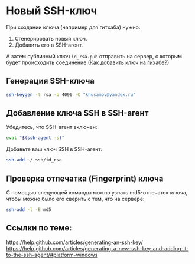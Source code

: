 Новый SSH-ключ
==============

При создании ключа (например для гитхаба) нужно:

1. Cгенерировать новый ключ.
2. Добавить его в SSH-агент.

А затем публичный ключ `id_rsa.pub` отправить на сервер, с которым будет происходить соединение ([Как добавить ключ на гихабе?](https://help.github.com/articles/adding-a-new-ssh-key-to-your-github-account/#platform-linux))

Генерация SSH-ключа
--------

```bash
ssh-keygen -t rsa -b 4096 -C "khusamov@yandex.ru"
```

Добавление ключа SSH в SSH-агент
----------

Убедитесь, что SSH-агент включен:

```bash
eval "$(ssh-agent -s)"
```
Добавьте ваш ключ SSH в SSH-агент:

```bash
ssh-add ~/.ssh/id_rsa
```

Проверка отпечатка (Fingerprint) ключа
----------

С помощью следующей команды можно узнать md5-отпечаток ключа, чтобы можно было его сверить с тем, что на сервере:

```bash
ssh-add -l -E md5
```

Ссылки по теме:  
-----------
https://help.github.com/articles/generating-an-ssh-key/  
https://help.github.com/articles/generating-a-new-ssh-key-and-adding-it-to-the-ssh-agent/#platform-windows
